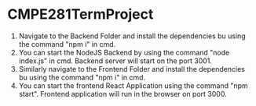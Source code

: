 # CMPE281TermProject

1) Navigate to the Backend Folder and install the dependencies bu using the command "npm i" in cmd. 
2) You can start the NodeJS Backend by using the command "node index.js" in cmd. Backend server will start on the port 3001.
3) Similarly navigate to the Frontend Folder and install the dependencies bu using the command "npm i" in cmd. 
4) You can start the frontend React Application using the command "npm start". Frontend application will run in the browser on port 3000.

